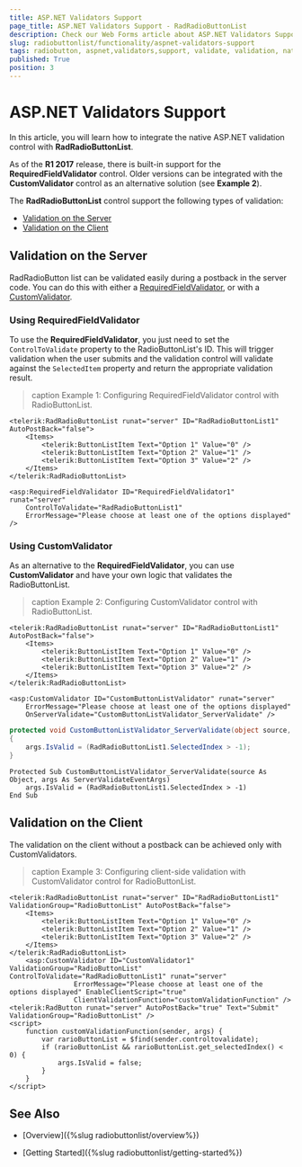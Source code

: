 ```yaml
---
title: ASP.NET Validators Support
page_title: ASP.NET Validators Support - RadRadioButtonList
description: Check our Web Forms article about ASP.NET Validators Support.
slug: radiobuttonlist/functionality/aspnet-validators-support
tags: radiobutton, aspnet,validators,support, validate, validation, native
published: True
position: 3
---
```


# ASP.NET Validators Support

In this article, you will learn how to integrate the native ASP.NET validation control with **RadRadioButtonList**.

As of the **R1 2017** release, there is built-in support for the **RequiredFieldValidator** control. Older versions can be integrated with the **CustomValidator** control as an alternative solution (see **Example 2**).

The **RadRadioButtonList** control support the following types of validation:
* [Validation on the Server](#validation-on-the-server)
* [Validation on the Client](#validation-on-the-client)

## Validation on the Server

RadRadioButton list can be validated easily during a postback in the server code. You can do this with either a [RequiredFieldValidator](#using-requiredfieldvalidator), or with a [CustomValidator](#using-customvalidator).

### Using RequiredFieldValidator

To use the **RequiredFieldValidator**, you just need to set the `ControlToValidate` property to the RadioButtonList's ID. This will trigger validation when the user submits and the validation control will validate against the `SelectedItem` property and return the appropriate validation result.

>caption Example 1: Configuring RequiredFieldValidator control with RadioButtonList.

````ASP.NET
<telerik:RadRadioButtonList runat="server" ID="RadRadioButtonList1" AutoPostBack="false">
	<Items>
		<telerik:ButtonListItem Text="Option 1" Value="0" />
		<telerik:ButtonListItem Text="Option 2" Value="1" />
		<telerik:ButtonListItem Text="Option 3" Value="2" />
	</Items>
</telerik:RadRadioButtonList>

<asp:RequiredFieldValidator ID="RequiredFieldValidator1" runat="server" 
    ControlToValidate="RadRadioButtonList1"
    ErrorMessage="Please choose at least one of the options displayed" />
````

### Using CustomValidator

As an alternative to the **RequiredFieldValidator**, you can use **CustomValidator** and have your own logic that validates the RadioButtonList.

>caption Example 2: Configuring CustomValidator control with RadioButtonList.

````ASP.NET
<telerik:RadRadioButtonList runat="server" ID="RadRadioButtonList1" AutoPostBack="false">
	<Items>
		<telerik:ButtonListItem Text="Option 1" Value="0" />
		<telerik:ButtonListItem Text="Option 2" Value="1" />
		<telerik:ButtonListItem Text="Option 3" Value="2" />
	</Items>
</telerik:RadRadioButtonList>

<asp:CustomValidator ID="CustomButtonListValidator" runat="server" 
    ErrorMessage="Please choose at least one of the options displayed"
    OnServerValidate="CustomButtonListValidator_ServerValidate" />
````

````C#
protected void CustomButtonListValidator_ServerValidate(object source, ServerValidateEventArgs args)
{
    args.IsValid = (RadRadioButtonList1.SelectedIndex > -1);
}
````
````VB
Protected Sub CustomButtonListValidator_ServerValidate(source As Object, args As ServerValidateEventArgs)
	args.IsValid = (RadRadioButtonList1.SelectedIndex > -1)
End Sub
````

## Validation on the Client

The validation on the client without a postback can be achieved only with CustomValidators.

>caption Example 3: Configuring client-side validation with CustomValidator control for RadioButtonList.

````ASP.NET
<telerik:RadRadioButtonList runat="server" ID="RadRadioButtonList1"  ValidationGroup="RadioButtonList" AutoPostBack="false">
    <Items>
        <telerik:ButtonListItem Text="Option 1" Value="0" />
        <telerik:ButtonListItem Text="Option 2" Value="1" />
        <telerik:ButtonListItem Text="Option 3" Value="2" />
    </Items>
</telerik:RadRadioButtonList>
    <asp:CustomValidator ID="CustomValidator1" ValidationGroup="RadioButtonList" ControlToValidate="RadRadioButtonList1" runat="server"
                ErrorMessage="Please choose at least one of the options displayed" EnableClientScript="true"
                ClientValidationFunction="customValidationFunction" />
<telerik:RadButton runat="server" AutoPostBack="true" Text="Submit" ValidationGroup="RadioButtonList" />
<script>
	function customValidationFunction(sender, args) {
	    var rarioButtonList = $find(sender.controltovalidate);
	    if (rarioButtonList && rarioButtonList.get_selectedIndex() < 0) {
	        args.IsValid = false;
	    }
	}
</script>
````

## See Also

* [Overview]({%slug radiobuttonlist/overview%})

* [Getting Started]({%slug radiobuttonlist/getting-started%})
 

